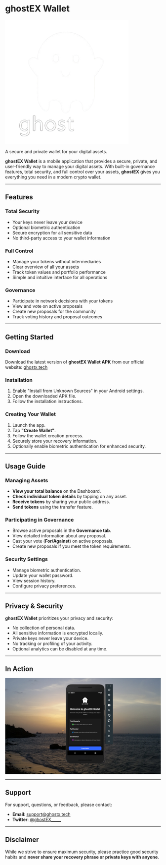 # ghostEX Wallet

![ghostEX Wallet](./assets/splash.png)

A secure and private wallet for your digital assets.

**ghostEX Wallet** is a mobile application that provides a secure, private, and user-friendly way to manage your digital assets. With built-in governance features, total security, and full control over your assets, **ghostEX** gives you everything you need in a modern crypto wallet.

---

## Features

### Total Security

- Your keys never leave your device
- Optional biometric authentication
- Secure encryption for all sensitive data
- No third-party access to your wallet information

### Full Control

- Manage your tokens without intermediaries
- Clear overview of all your assets
- Track token values and portfolio performance
- Simple and intuitive interface for all operations

### Governance

- Participate in network decisions with your tokens
- View and vote on active proposals
- Create new proposals for the community
- Track voting history and proposal outcomes

---

## Getting Started

### Download

Download the latest version of **ghostEX Wallet APK** from our official website: [ghostx.tech](https://ghostx.tech)

### Installation

1. Enable "Install from Unknown Sources" in your Android settings.
2. Open the downloaded APK file.
3. Follow the installation instructions.

### Creating Your Wallet

1. Launch the app.
2. Tap **"Create Wallet"**.
3. Follow the wallet creation process.
4. Securely store your recovery information.
5. Optionally enable biometric authentication for enhanced security.

---

## Usage Guide

### Managing Assets

- **View your total balance** on the Dashboard.
- **Check individual token details** by tapping on any asset.
- **Receive tokens** by sharing your public address.
- **Send tokens** using the transfer feature.

### Participating in Governance

- Browse active proposals in the **Governance tab**.
- View detailed information about any proposal.
- Cast your vote (**For/Against**) on active proposals.
- Create new proposals if you meet the token requirements.

### Security Settings

- Manage biometric authentication.
- Update your wallet password.
- View session history.
- Configure privacy preferences.

---

## Privacy & Security

**ghostEX Wallet** prioritizes your privacy and security:

- No collection of personal data.
- All sensitive information is encrypted locally.
- Private keys never leave your device.
- No tracking or profiling of your activity.
- Optional analytics can be disabled at any time.

---

## In Action

[![ghostEX Wallet in Action](./assets/ghostex-preview.png)](https://github.com/eliecerhf/ghostx-wallet/blob/main/assets/2025-03-25%2023-59-21.mp4)

---

## Support

For support, questions, or feedback, please contact:

- **Email**: [support@ghostx.tech](mailto:support@ghostx.tech)
- **Twitter**: [@ghostEX_____](https://twitter.com/ghostEX_____)

---

## Disclaimer

While we strive to ensure maximum security, please practice good security habits and **never share your recovery phrase or private keys with anyone**.
